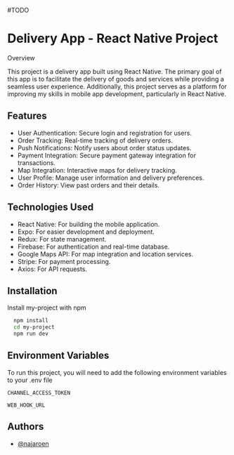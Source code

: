 #TODO
# Delivery App - React Native Project
Overview

This project is a delivery app built using React Native. The primary goal of this app is to facilitate the delivery of goods and services while providing a seamless user experience. Additionally, this project serves as a platform for improving my skills in mobile app development, particularly in React Native.

 


## Features

- User Authentication: Secure login and registration for users.
- Order Tracking: Real-time tracking of delivery orders.
- Push Notifications: Notify users about order status updates.
- Payment Integration: Secure payment gateway integration for transactions.
- Map Integration: Interactive maps for delivery tracking.
- User Profile: Manage user information and delivery preferences.
- Order History: View past orders and their details.

## Technologies Used
- React Native: For building the mobile application.
- Expo: For easier development and deployment.
- Redux: For state management.
- Firebase: For authentication and real-time database.
- Google Maps API: For map integration and location services.
- Stripe: For payment processing.
- Axios: For API requests.

## Installation

Install my-project with npm

```bash
  npm install 
  cd my-project
  npm run dev
```
    
## Environment Variables

To run this project, you will need to add the following environment variables to your .env file

`CHANNEL_ACCESS_TOKEN`

`WEB_HOOK_URL`



## Authors

- [@najaroen](https://www.github.com/najaroen)

